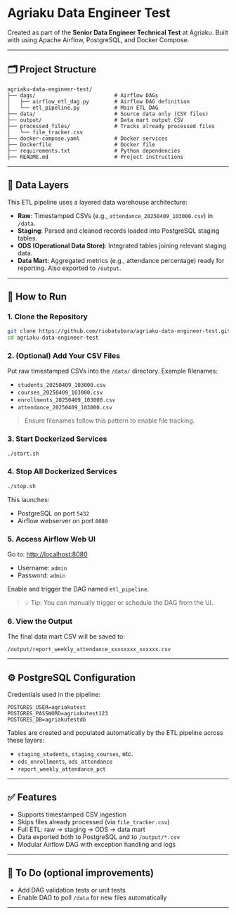# Agriaku Data Engineer Test

Created as part of the **Senior Data Engineer Technical Test** at Agriaku. Built with using Apache Airflow, PostgreSQL, and Docker Compose.

---

## 🗂 Project Structure

```
agriaku-data-engineer-test/
├── dags/                         # Airflow DAGs
│   ├── airflow_etl_dag.py        # Airflow DAG definition
│   └── etl_pipeline.py           # Main ETL DAG
├── data/                         # Source data only (CSV files)
├── output/                       # Data mart output CSV
├── processed_files/              # Tracks already processed files
│   └── file_tracker.csv
├── docker-compose.yaml           # Docker services
├── Dockerfile                    # Docker file
├── requirements.txt              # Python dependencies
├── README.md                     # Project instructions
```

---

## 🧱 Data Layers

This ETL pipeline uses a layered data warehouse architecture:

- **Raw**: Timestamped CSVs (e.g., `attendance_20250409_103000.csv`) in `/data`.
- **Staging**: Parsed and cleaned records loaded into PostgreSQL staging tables.
- **ODS (Operational Data Store)**: Integrated tables joining relevant staging data.
- **Data Mart**: Aggregated metrics (e.g., attendance percentage) ready for reporting. Also exported to `/output`.

---

## 🚀 How to Run

### 1. Clone the Repository
```bash
git clone https://github.com/riobatubara/agriaku-data-engineer-test.git
cd agriaku-data-engineer-test
```

### 2. (Optional) Add Your CSV Files
Put raw timestamped CSVs into the `/data/` directory. Example filenames:
- `students_20250409_103000.csv`
- `courses_20250409_103000.csv`
- `enrollments_20250409_103000.csv`
- `attendance_20250409_103000.csv`

> Ensure filenames follow this pattern to enable file tracking.

### 3. Start Dockerized Services
```bash
./start.sh
```

### 4. Stop All Dockerized Services
```bash
./stop.sh
```

This launches:
- PostgreSQL on port `5432`
- Airflow webserver on port `8080`

### 5. Access Airflow Web UI
Go to: [http://localhost:8080](http://localhost:8080)
- Username: `admin`
- Password: `admin`

Enable and trigger the DAG named `etl_pipeline`.

> 💡 Tip: You can manually trigger or schedule the DAG from the UI.

### 6. View the Output
The final data mart CSV will be saved to:
```
/output/report_weekly_attendance_xxxxxxxx_xxxxxx.csv
```

---

## ⚙️ PostgreSQL Configuration
Credentials used in the pipeline:
```
POSTGRES_USER=agriakutest
POSTGRES_PASSWORD=agriakutest123
POSTGRES_DB=agriakutestdb
```

Tables are created and populated automatically by the ETL pipeline across these layers:
- `staging_students`, `staging_courses`, etc.
- `ods_enrollments`, `ods_attendance`
- `report_weekly_attendance_pct`

---

## ✅ Features
- Supports timestamped CSV ingestion
- Skips files already processed (via `file_tracker.csv`)
- Full ETL: raw → staging → ODS → data mart
- Data exported both to PostgreSQL and to `/output/*.csv`
- Modular Airflow DAG with exception handling and logs

---

## 🧪 To Do (optional improvements)
- Add DAG validation tests or unit tests
- Enable DAG to poll `/data` for new files automatically

---

